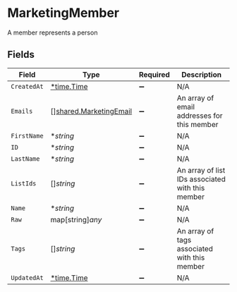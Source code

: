 # MarketingMember

A member represents a person


## Fields

| Field                                                                   | Type                                                                    | Required                                                                | Description                                                             |
| ----------------------------------------------------------------------- | ----------------------------------------------------------------------- | ----------------------------------------------------------------------- | ----------------------------------------------------------------------- |
| `CreatedAt`                                                             | [*time.Time](https://pkg.go.dev/time#Time)                              | :heavy_minus_sign:                                                      | N/A                                                                     |
| `Emails`                                                                | [][shared.MarketingEmail](../../../pkg/models/shared/marketingemail.md) | :heavy_minus_sign:                                                      | An array of email addresses for this member                             |
| `FirstName`                                                             | **string*                                                               | :heavy_minus_sign:                                                      | N/A                                                                     |
| `ID`                                                                    | **string*                                                               | :heavy_minus_sign:                                                      | N/A                                                                     |
| `LastName`                                                              | **string*                                                               | :heavy_minus_sign:                                                      | N/A                                                                     |
| `ListIds`                                                               | []*string*                                                              | :heavy_minus_sign:                                                      | An array of list IDs associated with this member                        |
| `Name`                                                                  | **string*                                                               | :heavy_minus_sign:                                                      | N/A                                                                     |
| `Raw`                                                                   | map[string]*any*                                                        | :heavy_minus_sign:                                                      | N/A                                                                     |
| `Tags`                                                                  | []*string*                                                              | :heavy_minus_sign:                                                      | An array of tags associated with this member                            |
| `UpdatedAt`                                                             | [*time.Time](https://pkg.go.dev/time#Time)                              | :heavy_minus_sign:                                                      | N/A                                                                     |